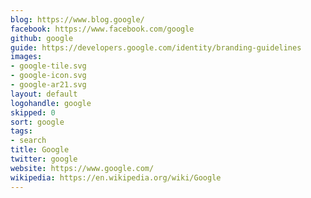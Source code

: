 ```yaml
---
blog: https://www.blog.google/
facebook: https://www.facebook.com/google
github: google
guide: https://developers.google.com/identity/branding-guidelines
images:
- google-tile.svg
- google-icon.svg
- google-ar21.svg
layout: default
logohandle: google
skipped: 0
sort: google
tags:
- search
title: Google
twitter: google
website: https://www.google.com/
wikipedia: https://en.wikipedia.org/wiki/Google
---
```

